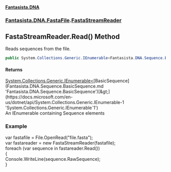 #### [Fantasista.DNA](index.md 'index')
### [Fantasista.DNA.FastaFile](Fantasista.DNA.FastaFile.md 'Fantasista.DNA.FastaFile').[FastaStreamReader](Fantasista.DNA.FastaFile.FastaStreamReader.md 'Fantasista.DNA.FastaFile.FastaStreamReader')

## FastaStreamReader.Read() Method

Reads sequences from the file.

```csharp
public System.Collections.Generic.IEnumerable<Fantasista.DNA.Sequence.BasicSequence> Read();
```

#### Returns
[System.Collections.Generic.IEnumerable&lt;](https://docs.microsoft.com/en-us/dotnet/api/System.Collections.Generic.IEnumerable-1 'System.Collections.Generic.IEnumerable`1')[BasicSequence](Fantasista.DNA.Sequence.BasicSequence.md 'Fantasista.DNA.Sequence.BasicSequence')[&gt;](https://docs.microsoft.com/en-us/dotnet/api/System.Collections.Generic.IEnumerable-1 'System.Collections.Generic.IEnumerable`1')  
An IEnumerable containing Sequence elements

### Example
var fastafile = File.OpenRead("file.fasta");  
var fastareader = new FastaStreamReader(fastafile);  
 foreach (var sequence in fastareader.Read())  
 {  
   Console.WriteLine(sequence.RawSequence);  
 }